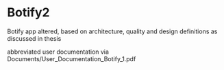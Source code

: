 # Botify2

Botify app altered, based on architecture, quality and design definitions as discussed in thesis

abbreviated user documentation via Documents/User_Documentation_Botify_1.pdf
